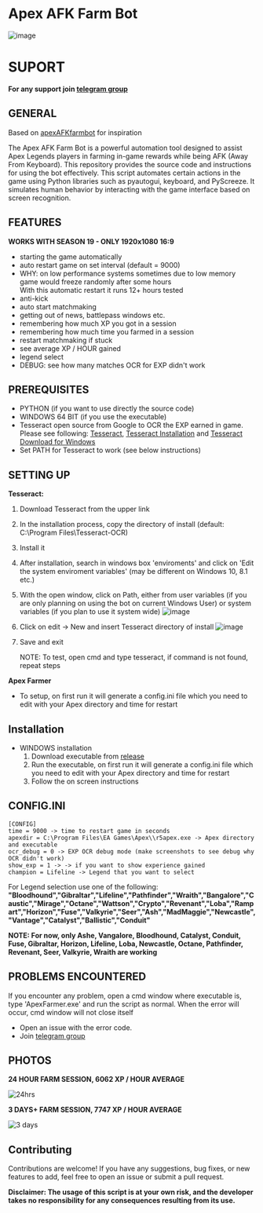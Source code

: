 # Apex AFK Farm Bot

![image](https://github.com/letsmokee/ApexXPFarmer/assets/107760297/cd3ffa15-e314-4c1d-860d-87f75093bd2a)

# SUPORT

**For any support join [telegram group](https://t.me/+vL7stRVin1g2YmM8)**

## GENERAL

Based on [apexAFKfarmbot](https://github.com/iIndrasura/apexAFKfarmbot) for inspiration

The Apex AFK Farm Bot is a powerful automation tool designed to assist Apex Legends players in farming in-game rewards while being AFK (Away From Keyboard). This repository provides the source code and instructions for using the bot effectively.
This script automates certain actions in the game using Python libraries such as pyautogui, keyboard, and PyScreeze. It simulates human behavior by interacting with the game interface based on screen recognition.

## FEATURES
**WORKS WITH SEASON 19 - ONLY 1920x1080 16:9**
- starting the game automatically
- auto restart game on set interval (default = 9000)
- WHY: on low performance systems sometimes due to low memory game would freeze randomly after some hours<br />
  With this automatic restart it runs 12+ hours tested
- anti-kick
- auto start matchmaking
- getting out of news, battlepass windows etc.
- remembering how much XP you got in a session
- remembering how much time you farmed in a session<br />
- restart matchmaking if stuck
- see average XP / HOUR gained
- legend select
- DEBUG: see how many matches OCR for EXP didn't work

## PREREQUISITES
- PYTHON (if you want to use directly the source code)
- WINDOWS 64 BIT (if you use the executable)
- Tesseract open source from Google to OCR the EXP earned in game. Please see following: [Tesseract](https://github.com/tesseract-ocr/tesseract), [Tesseract Installation](https://tesseract-ocr.github.io/tessdoc/Installation.html) and [Tesseract Download for Windows](https://github.com/UB-Mannheim/tesseract/wiki)
- Set PATH for Tesseract to work (see below instructions)

## SETTING UP
**Tesseract:**
1. Download Tesseract from the upper link
2. In the installation process, copy the directory of install (default: C:\Program Files\Tesseract-OCR)
3. Install it
4. After installation, search in windows box 'enviroments' and click on 'Edit the system enviroment variables' (may be different on Windows 10, 8.1 etc.)
5. With the open window, click on Path, either from user variables (if you are only planning on using the bot on current Windows User) or system variables (if you plan to use it system wide)
![image](https://github.com/letsmokee/ApexXPFarmer/assets/107760297/195fa293-71a9-4a3f-a60a-1728bf2cb122)
6. Click on edit -> New and insert Tesseract directory of install
![image](https://github.com/letsmokee/ApexXPFarmer/assets/107760297/7fb99b53-81cb-4b75-a046-f53e7eee7fb3)
7. Save and exit

   NOTE: To test, open cmd and type tesseract, if command is not found, repeat steps

**Apex Farmer**
- To setup, on first run it will generate a config.ini file which you need to edit with your Apex directory and time for restart

## Installation
- WINDOWS installation
    1. Download executable from [release](https://github.com/letsmokee/ApexXPFarmer/releases/)
    2. Run the executable, on first run it will generate a config.ini file which you need to edit with your Apex directory and time for restart
    3. Follow the on screen instructions
       
## CONFIG.INI
 ```
[CONFIG]
time = 9000 -> time to restart game in seconds
apexdir = C:\Program Files\EA Games\Apex\\r5apex.exe -> Apex directory and executable
ocr_debug = 0 -> EXP OCR debug mode (make screenshots to see debug why OCR didn't work)
show_exp = 1 -> -> if you want to show experience gained
champion = Lifeline -> Legend that you want to select
```
 For Legend selection use one of the following:
 **"Bloodhound","Gibraltar","Lifeline","Pathfinder","Wraith","Bangalore","Caustic","Mirage","Octane","Wattson","Crypto","Revenant","Loba","Rampart","Horizon","Fuse","Valkyrie","Seer","Ash","MadMaggie","Newcastle","Vantage","Catalyst","Ballistic","Conduit"**

**NOTE: For now, only Ashe, Vangalore, Bloodhound, Catalyst, Conduit, Fuse, Gibraltar, Horizon, Lifeline, Loba, Newcastle, Octane, Pathfinder, Revenant, Seer, Valkyrie, Wraith are working**

## PROBLEMS ENCOUNTERED
If you encounter any problem, open a cmd window where executable is, type 'ApexFarmer.exe' and run the script as normal. When the error will occur, cmd window will not close itself
- Open an issue with the error code.
- Join [telegram group](https://t.me/+vL7stRVin1g2YmM8)

## PHOTOS
**24 HOUR FARM SESSION, 6062 XP / HOUR AVERAGE**

![24hrs](https://github.com/letsmokee/ApexXPFarmer/assets/107760297/61549d85-d1df-49f8-862b-e6ce11b88f4b)

**3 DAYS+ FARM SESSION, 7747 XP / HOUR AVERAGE**

![3 days](https://github.com/letsmokee/ApexXPFarmer/assets/107760297/42fdeefe-88d4-4325-9870-1f812f192e77)


## Contributing
Contributions are welcome! If you have any suggestions, bug fixes, or new features to add, feel free to open an issue or submit a pull request.

**Disclaimer: The usage of this script is at your own risk, and the developer takes no responsibility for any consequences resulting from its use.**
